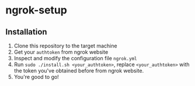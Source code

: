 # ngrok-setup

## Installation

1. Clone this repository to the target machine
2. Get your `authtoken` from ngrok website
3. Inspect and modify the configuration file `ngrok.yml`
4. Run `sudo ./install.sh <your_authtoken>`, replace `<your_authtoken>` with the token you've obtained before from ngrok website.
5. You're good to go!
